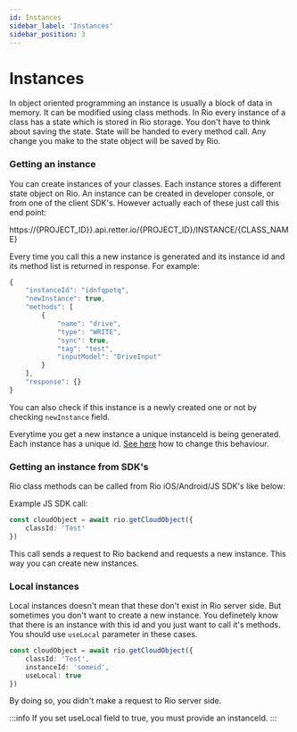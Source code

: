 ```yaml
---
id: Instances
sidebar_label: 'Instances'
sidebar_position: 3
---
```


# Instances

In object oriented programming an instance is usually a block of data in memory. It can be modified using class methods. In Rio every instance of a class has a state which is stored in Rio storage. You don't have to think about saving the state. State will be handed to every method call. Any change you make to the state object will be saved by Rio.

### Getting an instance

You can create instances of your classes. Each instance stores a different state object on Rio. An instance can be created in developer console, or from one of the client SDK's. However actually each of these just call this end point:

https://{PROJECT_ID}}.api.retter.io/{PROJECT_ID}/INSTANCE/{CLASS_NAME}

Every time you call this a new instance is generated and its instance id and its method list is returned in response. For example:

```typescript
{
    "instanceId": "idnfqpotq",
    "newInstance": true,
    "methods": [
        {
            "name": "drive",
            "type": "WRITE",
            "sync": true,
            "tag": "test",
            "inputModel": "DriveInput"
        }
    ],
    "response": {}
}
```

You can also check if this instance is a newly created one or not by checking `newInstance` field.

Everytime you get a new instance a unique instanceId is being generated. Each instance has a unique id. 
[See here](../Template#getinstanceid) how to change this behaviour.

### Getting an instance from SDK's

Rio class methods can be called from Rio iOS/Android/JS SDK's like below:

Example JS SDK call:

```typescript
const cloudObject = await rio.getCloudObject({
    classId: 'Test'
})
```

This call sends a request to Rio backend and requests a new instance. This way you can create new instances.

### Local instances

Local instances doesn't mean that these don't exist in Rio server side. But sometimes you don't want to create a new instance. You definetely know that there is an instance with this id and you just want to call it's methods. You should use `useLocal` parameter in these cases. 

```typescript
const cloudObject = await rio.getCloudObject({
    classId: 'Test', 
    instanceId: 'someid',
    useLocal: true
})
```

By doing so, you didn't make a request to Rio server side.

:::info
If you set useLocal field to true, you must provide an instanceId.
:::




